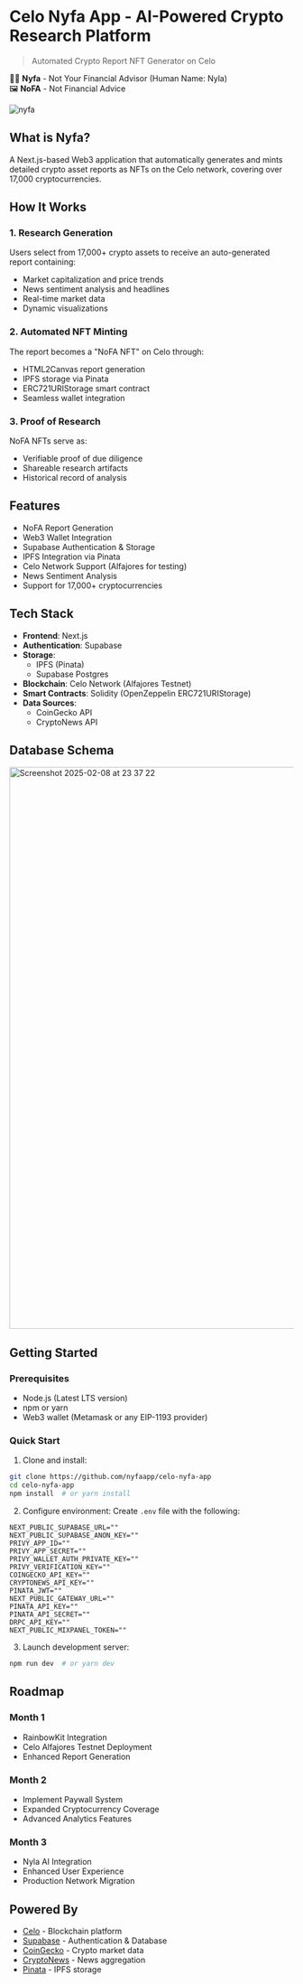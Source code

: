 # Celo Nyfa App - AI-Powered Crypto Research Platform
> Automated Crypto Report NFT Generator on Celo

👧🏾 **Nyfa** - Not Your Financial Advisor (Human Name: Nyla)  
🖼️ **NoFA** - Not Financial Advice

![nyfa](https://github.com/user-attachments/assets/3e14c649-5050-4a62-8f45-54bce4fc2af4)

## What is Nyfa?
A Next.js-based Web3 application that automatically generates and mints detailed crypto asset reports as NFTs on the Celo network, covering over 17,000 cryptocurrencies.

## How It Works

### 1. Research Generation
Users select from 17,000+ crypto assets to receive an auto-generated report containing:
- Market capitalization and price trends
- News sentiment analysis and headlines
- Real-time market data
- Dynamic visualizations

### 2. Automated NFT Minting
The report becomes a "NoFA NFT" on Celo through:
- HTML2Canvas report generation
- IPFS storage via Pinata
- ERC721URIStorage smart contract
- Seamless wallet integration

### 3. Proof of Research
NoFA NFTs serve as:
- Verifiable proof of due diligence
- Shareable research artifacts
- Historical record of analysis

## Features

- NoFA Report Generation
- Web3 Wallet Integration
- Supabase Authentication & Storage
- IPFS Integration via Pinata
- Celo Network Support (Alfajores for testing)
- News Sentiment Analysis
- Support for 17,000+ cryptocurrencies

## Tech Stack

- **Frontend**: Next.js
- **Authentication**: Supabase
- **Storage**: 
  - IPFS (Pinata)
  - Supabase Postgres
- **Blockchain**: Celo Network (Alfajores Testnet)
- **Smart Contracts**: Solidity (OpenZeppelin ERC721URIStorage)
- **Data Sources**:
  - CoinGecko API
  - CryptoNews API

## Database Schema

<img width="995" alt="Screenshot 2025-02-08 at 23 37 22" src="https://github.com/user-attachments/assets/1e686232-7b3b-4fa4-8094-6c96d46e3fe4" />

## Getting Started

### Prerequisites
- Node.js (Latest LTS version)
- npm or yarn
- Web3 wallet (Metamask or any EIP-1193 provider)

### Quick Start
1. Clone and install:
```bash
git clone https://github.com/nyfaapp/celo-nyfa-app
cd celo-nyfa-app
npm install  # or yarn install
```

2. Configure environment:
Create `.env` file with the following:
```env
NEXT_PUBLIC_SUPABASE_URL=""
NEXT_PUBLIC_SUPABASE_ANON_KEY=""
PRIVY_APP_ID=""
PRIVY_APP_SECRET=""
PRIVY_WALLET_AUTH_PRIVATE_KEY=""
PRIVY_VERIFICATION_KEY=""
COINGECKO_API_KEY=""
CRYPTONEWS_API_KEY=""
PINATA_JWT=""
NEXT_PUBLIC_GATEWAY_URL=""
PINATA_API_KEY=""
PINATA_API_SECRET=""
DRPC_API_KEY=""
NEXT_PUBLIC_MIXPANEL_TOKEN=""
```

3. Launch development server:
```bash
npm run dev  # or yarn dev
```

## Roadmap

### Month 1
- RainbowKit Integration
- Celo Alfajores Testnet Deployment
- Enhanced Report Generation

### Month 2
- Implement Paywall System
- Expanded Cryptocurrency Coverage
- Advanced Analytics Features

### Month 3
- Nyla AI Integration
- Enhanced User Experience
- Production Network Migration

## Powered By
- [Celo](https://celo.org/) - Blockchain platform
- [Supabase](https://supabase.com/) - Authentication & Database
- [CoinGecko](https://www.coingecko.com/) - Crypto market data
- [CryptoNews](https://cryptonews-api.com/) - News aggregation
- [Pinata](https://www.pinata.cloud/) - IPFS storage
